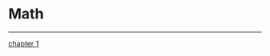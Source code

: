 # Math          
---------------
<a href="blob:https://web.whatsapp.com/7fd7c1cf-2229-47ed-a279-5b981cc8d667" class="button">chapter 1</a>
